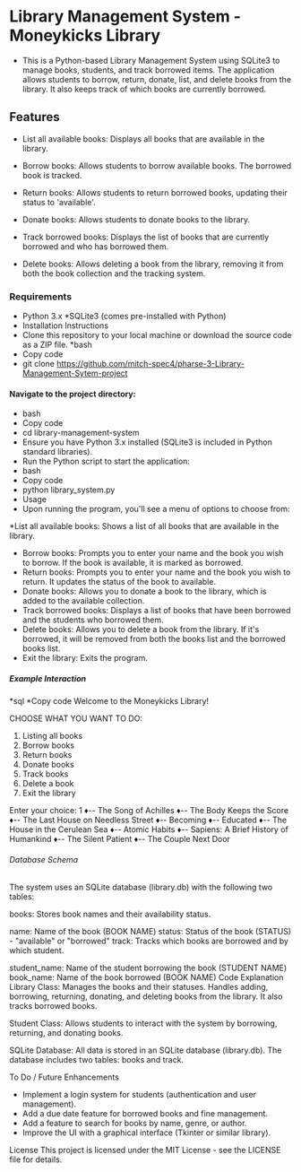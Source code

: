 # Library Management System - Moneykicks Library

* This is a Python-based Library Management System using SQLite3 to manage books, students, and track borrowed items. The application allows students to borrow, return, donate, list, and delete books from the library. It also keeps track of which books are currently borrowed.

## Features
* List all available books: Displays all books that are available in the library.
* Borrow books: Allows students to borrow available books. The borrowed book is tracked.
* Return books: Allows students to return borrowed books, updating their status to 'available'.

* Donate books: Allows students to donate books to the library.
* Track borrowed books: Displays the list of books that are currently borrowed and who has borrowed them.
* Delete books: Allows deleting a book from the library, removing it from both the book collection and the tracking system.

### Requirements
* Python 3.x
*SQLite3 (comes pre-installed with Python)
* Installation Instructions
* Clone this repository to your local machine or download the source code as a ZIP file.
*bash
* Copy code
* git clone https://github.com/mitch-spec4/pharse-3-Library-Management-Sytem-project

#### Navigate to the project directory:
* bash
* Copy code
* cd library-management-system
* Ensure you have Python 3.x installed (SQLite3 is included in Python standard libraries).
* Run the Python script to start the application:
* bash
* Copy code
* python library_system.py
* Usage
* Upon running the program, you'll see a menu of options to choose from:

*List all available books: Shows a list of all books that are available in the library.
* Borrow books: Prompts you to enter your name and the book you wish to borrow. If the book is available, it is marked as borrowed.
* Return books: Prompts you to enter your name and the book you wish to return. It updates the status of the book to available.
* Donate books: Allows you to donate a book to the library, which is added to the available collection.
* Track borrowed books: Displays a list of books that have been borrowed and the students who borrowed them.
* Delete books: Allows you to delete a book from the library. If it's borrowed, it will be removed from both the books list and the borrowed books list.
* Exit the library: Exits the program.

##### Example Interaction
*sql
*Copy code
   Welcome to the Moneykicks Library!

CHOOSE WHAT YOU WANT TO DO:
1. Listing all books
2. Borrow books
3. Return books
4. Donate books
5. Track books
6. Delete a book
7. Exit the library

Enter your choice: 1
♦-- The Song of Achilles
♦-- The Body Keeps the Score
♦-- The Last House on Needless Street
♦-- Becoming
♦-- Educated
♦-- The House in the Cerulean Sea
♦-- Atomic Habits
♦-- Sapiens: A Brief History of Humankind
♦-- The Silent Patient
♦-- The Couple Next Door

###### Database Schema
The system uses an SQLite database (library.db) with the following two tables:

books: Stores book names and their availability status.

name: Name of the book (BOOK NAME)
status: Status of the book (STATUS) - "available" or "borrowed"
track: Tracks which books are borrowed and by which student.

student_name: Name of the student borrowing the book (STUDENT NAME)
book_name: Name of the book borrowed (BOOK NAME)
Code Explanation
Library Class: Manages the books and their statuses. Handles adding, borrowing, returning, donating, and deleting books from the library. It also tracks borrowed books.

Student Class: Allows students to interact with the system by borrowing, returning, and donating books.

SQLite Database: All data is stored in an SQLite database (library.db). The database includes two tables: books and track.

 To Do / Future Enhancements
* Implement a login system for students (authentication and user management).
* Add a due date feature for borrowed books and fine management.
* Add a feature to search for books by name, genre, or author.
* Improve the UI with a graphical interface (Tkinter or similar library).

 License
This project is licensed under the MIT License - see the LICENSE file for details.

